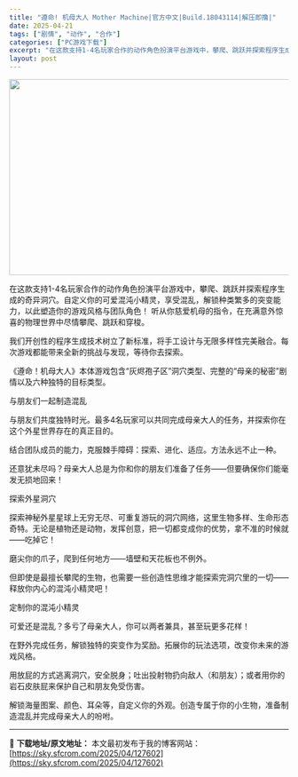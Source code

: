 ```yaml
---
title: "遵命! 机母大人 Mother Machine|官方中文|Build.18043114|解压即撸|"
date: 2025-04-21
tags: ["剧情", "动作", "合作"]
categories: ["PC游戏下载"]
excerpt: "在这款支持1-4名玩家合作的动作角色扮演平台游戏中，攀爬、跳跃并探索程序生成的奇异洞穴。自定义你的可爱混沌小精灵，享受混乱，解锁种类繁多的突变能力，以此塑造你的游戏风格与团队角色！ 听从你慈爱机母的指令，在充满意外惊喜的物理世界中尽情攀爬、跳跃和穿梭。 我们开创性的程序生成技术树立了新标准，将手工设&hellip;"
layout: post
---
```


<img class="aligncenter size-full wp-image-127593" src="https://sky.sfcrom.com/wp-content/uploads/2025/04/2025042110152055.webp" alt="" width="616" height="353" />

在这款支持1-4名玩家合作的动作角色扮演平台游戏中，攀爬、跳跃并探索程序生成的奇异洞穴。自定义你的可爱混沌小精灵，享受混乱，解锁种类繁多的突变能力，以此塑造你的游戏风格与团队角色！
听从你慈爱机母的指令，在充满意外惊喜的物理世界中尽情攀爬、跳跃和穿梭。

我们开创性的程序生成技术树立了新标准，将手工设计与无限多样性完美融合。每次游戏都能带来全新的挑战与发现，等待你去探索。

《遵命！机母大人》本体游戏包含“灰烬孢子区”洞穴类型、完整的“母亲的秘密”剧情以及六种独特的目标类型。

与朋友们一起制造混乱

与朋友们共度独特时光。最多4名玩家可以共同完成母亲大人的任务，并探索你在这个外星世界存在的真正目的。

结合团队成员的能力，克服棘手障碍：探索、进化、适应。方法永远不止一种。

还意犹未尽吗？母亲大人总是为你和你的朋友们准备了任务——但要确保你们能毫发无损地回来！

探索外星洞穴

探索神秘外星星球上无穷无尽、可重复游玩的洞穴网络，这里生物多样、生命形态奇特。无论是植物还是动物，发挥创意，把一切都变成你的优势，拿不准的时候就——吃掉它！

磨尖你的爪子，爬到任何地方——墙壁和天花板也不例外。

但即使是最擅长攀爬的生物，也需要一些创造性思维才能探索完洞穴里的一切——释放你内心的混沌小精灵吧！

定制你的混沌小精灵

可爱还是混乱？多亏了母亲大人，你可以两者兼具，甚至玩更多花样！

在野外完成任务，解锁独特的突变作为奖励。拓展你的玩法选项，改变你未来的游戏风格。

用放屁的方式逃离洞穴，安全脱身；吐出投射物扔向敌人（和朋友）；或者用你的岩石皮肤屁来保护自己和朋友免受伤害。

解锁海量图案、颜色、耳朵等，自定义你的外观。创造专属于你的小生物，准备制造混乱并完成母亲大人的吩咐。

---
📖 **下载地址/原文地址：** 本文最初发布于我的博客网站：[https://sky.sfcrom.com/2025/04/127602](https://sky.sfcrom.com/2025/04/127602)
